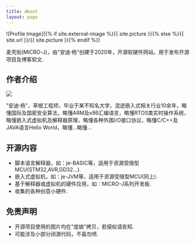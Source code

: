 ```yaml
---
title: About
layout: page
---
```

![Profile Image]({% if site.external-image %}{{ site.picture }}{% else %}{{ site.url }}/{{ site.picture }}{% endif %})

<p>麦壳街(MICRO-J)，由"安迪·杨"创建于2020年，开源软硬件网站，用于发布开源项目及博客软文.</p>

<h2>作者介绍</h2>

<div><img src="https://micro-j.github.io/assets/images/andy.jpg" /></div>

<div style="text-align: left;">
	<p>"安迪·杨"，草根工程师，毕业于某不知名大学，混迹嵌入式相关行业10余年，略懂国际及国密安全算法，略懂ARM及x86汇编语言，略懂RTOS类实时操作系统，略懂嵌入式虚拟机及解释器原理，略懂各种外围I/O接口协议，略懂C/C++及JAVA语言Hello World，略懂...略懂...
    </p>
</div>
<h2>开源内容</h2>

<ul class="skill-list">
	<li>脚本语言解释器，如：je-BASIC等，适用于资源受限型MCU(STM32,AVR,GD32...).</li>
    <li>嵌入式虚拟机，如：je-JVM等，适用于资源受限型MCU(同上).</li>
    <li>基于解释器或虚拟机的硬件应用，如：MICRO-J系列开发板.</li>
    <li>收集的各种创意小硬件.</li>
</ul>



<h2>免责声明</h2>

<ul>
	<li>开源项目使用的图片均在"度娘"拷贝，若侵权请告知.</li>
    <li>可能涉及小部分闭源代码，不喜勿喷.</li>
</ul>


